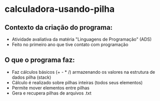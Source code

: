 # calculadora-usando-pilha

## Contexto da criação do programa:
- Atividade avaliativa da matéria "Linguagens de Programação" (ADS)
- Feito no primeiro ano que tive contato com programação

## O que o programa faz:
- Faz cálculos básicos (+ - * /) armazenando os valores na estrutura de dados pilha (stack)
- Cálculo é realizado sobre pilhas inteiras (todos seus elementos)
- Permite mover elementos entre pilhas
- Gera e recupera pilhas de arquivos .txt
